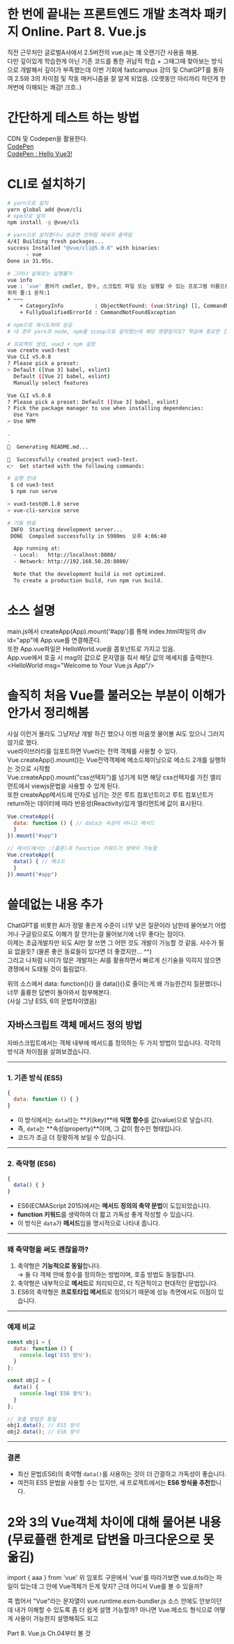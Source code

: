 # 한 번에 끝내는 프론트엔드 개발 초격차 패키지 Online. Part 8. Vue.js
직전 근무처인 글로벌A사에서 2.5버전의 vue.js는 꽤 오랜기간 사용을 해봄.  
다만 깊이있게 학습한게 아닌 기존 코드를 통한 귀납적 학습 + 그때그때 찾아보는 방식으로 개발해서 깊이가 부족했는데 이번 기회에 fastcampus 강의 및 ChatGPT를 통하여 2.5와 3의 차이점 및 작동 매커니즘을 잘 알게 되었음. (오랫동안 아리까리 하던게 한꺼번에 이해되는 쾌감! 크흐..)  

# 간단하게 테스트 하는 방법
CDN 및 Codepen을 활용한다.  
[CodePen](https://codepen.io/pen/)  
[CodePen : Hello Vue3!](https://codepen.io/foenix76/pen/MYgOeVK)

# CLI로 설치하기
```bash
# yarn으로 설치  
yarn global add @vue/cli
# npm으로 설치
npm install -g @vue/cli  
```

```bash
# yarn으로 설치했더니 성공한 것처럼 메세지 출력됨
4/4] Building fresh packages...
success Installed "@vue/cli@5.0.8" with binaries:
      - vue
Done in 31.95s.

# 그러나 실제로는 실행불가
vue info
vue : 'vue' 용어가 cmdlet, 함수, 스크립트 파일 또는 실행할 수 있는 프로그램 이름으로 인식되지 않습니다. 이름이 정확한지 확인하고 경로가 포함된 경우 경로가 올바른지 검증한 다음 다시 시도하십시오.
위치 줄:1 문자:1
+ ~~~
    + CategoryInfo          : ObjectNotFound: (vue:String) [], CommandNotFoundException
    + FullyQualifiedErrorId : CommandNotFoundException

# npm으로 재시도하여 성공
# 내 경우 yarn과 node, npm을 scoop으로 설치했는데 해당 영향일지도? 학습에 중요한 건 아니니 일단 전진!

# 프로젝트 생성, vue3 + npm 설정
vue create vue3-test 
Vue CLI v5.0.8
? Please pick a preset:
> Default ([Vue 3] babel, eslint) 
  Default ([Vue 2] babel, eslint) 
  Manually select features        

Vue CLI v5.0.8
? Please pick a preset: Default ([Vue 3] babel, eslint)
? Pick the package manager to use when installing dependencies: 
  Use Yarn
> Use NPM 

.
.
📄  Generating README.md...

🎉  Successfully created project vue3-test.
👉  Get started with the following commands:

# 실행 안내
 $ cd vue3-test
 $ npm run serve

> vue3-test@0.1.0 serve
> vue-cli-service serve

# 기동 완료
 INFO  Starting development server...
 DONE  Compiled successfully in 5980ms  오후 4:06:40

  App running at:
  - Local:   http://localhost:8080/
  - Network: http://192.168.50.20:8080/

  Note that the development build is not optimized.
  To create a production build, run npm run build.
```

# 소스 설명
main.js에서 createApp(App).mount('#app')를 통해 index.html파일의 div id="app"에 App.vue를 연결해준다.  
또한 App.vue파일은 HelloWorld.vue을 콤포넌트로 가지고 있음.  
App.vue에서 호출 시 msg의 값으로 문자열을 줘서 해당 값의 메세지를 출력한다.  
\<HelloWorld msg="Welcome to Your Vue.js App"\/>

# 솔직히 처음 Vue를 불러오는 부분이 이해가 안가서 정리해봄
사실 이런거 몰라도 그냥저냥 개발 하긴 했으나 이젠 마음껏 물어볼 AI도 있으니 그러지 않기로 했다.  
vue라이브러리를 임포트하면 Vue라는 전역 객체를 사용할 수 있다.  
Vue.createApp().mount()는 Vue전역객체에 메소드체이닝으로 메소드 2개를 실행하는 것으로 시작함  
Vue.createApp().mount("css선택자")를 넘기게 되면 해당 css선택자를 가진 엘리먼트에서 viewjs문법을 사용할 수 있게 된다.  
또한 createApp메서드에 인자로 넘기는 것은 루트 컴포넌트이고 루트 컴포넌트가 return하는 데이터에 따라 반응성(Reactivity)있게 엘리먼트에 값이 표시된다.
```javascript
Vue.createApp({
  data: function () { // data는 속성이 아니고 메서드
  }
}).mount("#app")

// 메서드에서는 :(콜론)과 function 키워드가 생략이 가능함
Vue.createApp({
  data() { // 메소드
  }
}).mount("#app")
```

# 쓸데없는 내용 추가
ChatGPT를 비롯한 AI가 정말 좋은게 수준이 너무 낮은 질문이라 남한테 물어보기 어렵거나 구글링으로도 이해가 잘 안가는걸 물어보기에 너무 좋다는 점이다.  
이제는 초급개발자만 되도 AI만 잘 쓰면 그 어떤 것도 개발이 가능할 것 같음. 사수가 필요 없을듯? (물론 좋은 동료들이 있다면 더 좋겠지만...  ^^)  
그리고 나처럼 나이가 많은 개발자는 AI를 활용하면서 빠르게 신기술을 익히지 않으면 경쟁에서 도태될 것이 틀림없다.  

위의 소스에서 data: function(){} 을 data(){}로 줄이는게 왜 가능한건지 질문했더니 너무 훌륭한 답변이 돌아와서 첨부해본다.  
(사실 그냥 ES5, 6의 문법차이였음)

## 자바스크립트 객체 메서드 정의 방법
자바스크립트에서는 객체 내부에 메서드를 정의하는 두 가지 방법이 있습니다. 각각의 방식과 차이점을 살펴보겠습니다.

---

### **1. 기존 방식 (ES5)**
```javascript
{
  data: function () { }
}
```
- 이 방식에서는 `data`라는 **키(key)**에 **익명 함수**를 값(value)으로 넣습니다.
- 즉, `data`는 **속성(property)**이며, 그 값이 함수인 형태입니다.
- 코드가 조금 더 장황하게 보일 수 있습니다.

---

### **2. 축약형 (ES6)**
```javascript
{
  data() { }
}
```
- ES6(ECMAScript 2015)에서는 **메서드 정의의 축약 문법**이 도입되었습니다.
- **function 키워드**를 생략하여 더 짧고 가독성 좋게 작성할 수 있습니다.
- 이 방식은 `data`가 **메서드**임을 명시적으로 나타내 줍니다.

---

### **왜 축약형을 써도 괜찮을까?**
1. 축약형은 **기능적으로 동일**합니다.  
   → 둘 다 객체 안에 함수를 정의하는 방법이며, 호출 방법도 동일합니다.
2. 축약형은 내부적으로 **메서드**로 처리되므로, 더 직관적이고 현대적인 문법입니다.
3. ES6의 축약형은 **프로토타입 메서드**로 정의되기 때문에 성능 측면에서도 이점이 있습니다.

---

### **예제 비교**
```javascript
const obj1 = {
  data: function () {
    console.log('ES5 방식');
  }
};

const obj2 = {
  data() {
    console.log('ES6 방식');
  }
};

// 호출 방법은 동일
obj1.data(); // ES5 방식
obj2.data(); // ES6 방식
```

---

### **결론**  
- 최신 문법(ES6)의 축약형 `data()`를 사용하는 것이 더 간결하고 가독성이 좋습니다.  
- 여전히 ES5 문법을 사용할 수는 있지만, 새 프로젝트에서는 **ES6 방식을 추천**합니다.



# 2와 3의 Vue객체 차이에 대해 물어본 내용 (무료플랜 한계로 답변을 마크다운으로 못 옮김)
import { aaa } from 'vue'
위 임포트 구문에서 'vue'를 따라가보면 vue.d.ts라는 파일이 있는데 그 안에 Vue객체가 든게 맞지? 근데 어디서 Vue를 볼 수 있을까?

콕 찝어서 "Vue"라는 문자열이 vue.runtime.esm-bundler.js 소스 안에도 안보이던데 내가 이해할 수 있도록 좀 더 쉽게 설명 가능할까?
아니면 Vue.메소드 형식으로 어떻게 사용이 가능한지 설명해줘도 되고

Part 8. Vue.js Ch.04부터 볼 것


